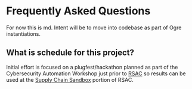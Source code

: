 # Frequently Asked Questions

For now this is md. Intent will be to move into codebase
as part of Ogre instantiations.

## What is schedule for this project?
Initial effort is focused on a plugfest/hackathon
planned as part of the
Cybersecurity Automation Workshop
just prior to
[RSAC](https://www.rsaconference.com/usa)
so results can be used at the
[Supply Chain Sandbox](https://supplychainsandbox.org/)
portion of RSAC.
